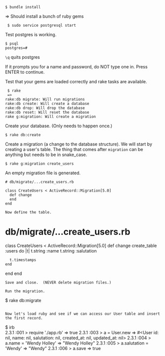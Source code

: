 ```
$ bundle install
```
=> Should install a bunch of ruby gems

```
 $ sudo service postgresql start
```

Test postgres is working.

```
$ psql
postgres=#
```

`\q` quits postgres

If it prompts you for a name and password, do NOT type one in.  Press ENTER to continue.


Test that your gems are loaded correctly and rake tasks are available.
```
 $ rake
 =>
rake:db migrate: Will run migrations
rake:db create: Will create a database
rake:db drop: Will drop the database
rake:db reset: Will reset the database
rake g:migration: Will create a migration
```

Create your database.  (Only needs to happen once.)
```
$ rake db:create
```

Create a migration (a change to the database structure).  We will start by creating a user's table.  The thing that comes after `migration` can be anything but needs to be in snake_case.

```
$ rake g:migration create_users
```

An empty migration file is generated.
```
# db/migrate/...create_users.rb

class CreateUsers < ActiveRecord::Migration[5.0]
  def change
  end
end

Now define the table.

```
# db/migrate/...create_users.rb

class CreateUsers < ActiveRecord::Migration[5.0]
  def change
    create_table :users do |t|
      t.string :name
      t.string :salutation
 
      t.timestamps
    end
  end
end
```
Save and close.  (NEVER delete migration files.)

Run the migration. 
```
$ rake db:migrate
```

Now let's load ruby and see if we can access our User table and insert the first record.
```
$ irb           
2.3.1 :001 > require './app.rb'
 => true 
2.3.1 :003 > a = User.new
 => #<User id: nil, name: nil, salutation: nil, created_at: nil, updated_at: nil> 
2.3.1 :004 > a.name = 'Wendy Holley'
 => "Wendy Holley" 
2.3.1 :005 > a.salutation = 'Wendy'
 => "Wendy" 
2.3.1 :006 > a.save
 => true 
```
